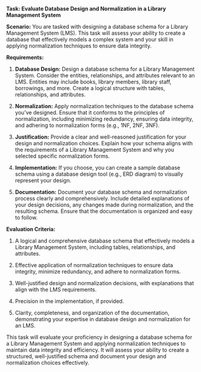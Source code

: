 **Task: Evaluate Database Design and Normalization in a Library Management System**

**Scenario:** You are tasked with designing a database schema for a Library Management System (LMS). This task will assess your ability to create a database that effectively models a complex system and your skill in applying normalization techniques to ensure data integrity.

**Requirements:**

1. **Database Design:** Design a database schema for a Library Management System. Consider the entities, relationships, and attributes relevant to an LMS. Entities may include books, library members, library staff, borrowings, and more. Create a logical structure with tables, relationships, and attributes.

2. **Normalization:** Apply normalization techniques to the database schema you've designed. Ensure that it conforms to the principles of normalization, including minimizing redundancy, ensuring data integrity, and adhering to normalization forms (e.g., 1NF, 2NF, 3NF).

3. **Justification:** Provide a clear and well-reasoned justification for your design and normalization choices. Explain how your schema aligns with the requirements of a Library Management System and why you selected specific normalization forms.

4. **Implementation:** If you choose, you can create a sample database schema using a database design tool (e.g., ERD diagram) to visually represent your design.

5. **Documentation:** Document your database schema and normalization process clearly and comprehensively. Include detailed explanations of your design decisions, any changes made during normalization, and the resulting schema. Ensure that the documentation is organized and easy to follow.

**Evaluation Criteria:**

1. A logical and comprehensive database schema that effectively models a Library Management System, including tables, relationships, and attributes.

2. Effective application of normalization techniques to ensure data integrity, minimize redundancy, and adhere to normalization forms.

3. Well-justified design and normalization decisions, with explanations that align with the LMS requirements.

4. Precision in the implementation, if provided.

5. Clarity, completeness, and organization of the documentation, demonstrating your expertise in database design and normalization for an LMS.

This task will evaluate your proficiency in designing a database schema for a Library Management System and applying normalization techniques to maintain data integrity and efficiency. It will assess your ability to create a structured, well-justified schema and document your design and normalization choices effectively.